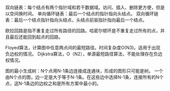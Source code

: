 双向链表：每个结点有两个指针域和若干数据域。访问、插入、删除更方便，但是以空间换时间。
单向循环链表：最后一个结点的指针指向头结点。
双向循环链表：最后一个结点指针指向头结点，头结点前驱指针指向最后一个结点。

欧拉回路是指不重复走过所有路径的回路。哈密尔顿环是不重复走过所有的点，并且最后还能回到起点的回路。

Floyed算法，计算图中任意两点间的最短路径。时间复杂度O(N3)。适用于出现负边权的情况。
Dijkstra算法，O（N2），单源最短路径算法，不能处理存在负边权情况。

图的最小生成树：N个点用N-1条边连接成连通块，形成的图形只可能是树。
一个由N个点的图，边一定是大于等于N-1条。在这些边中选择N-1条，连接所有的N个点，这N-1条边的边权之和是所有方案中最小的。
